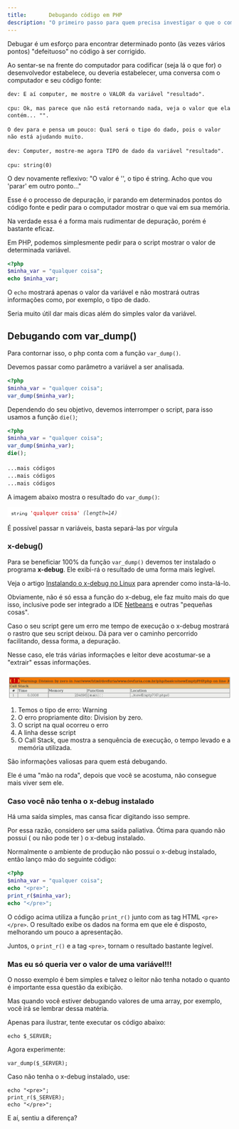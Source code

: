 ```yaml
---
title:       Debugando código em PHP
description: "O primeiro passo para quem precisa investigar o que o computador está executando."
---
```


Debugar é um esforço para encontrar determinado ponto (às vezes vários pontos) "defeituoso" no código à ser corrigido.

Ao sentar-se na frente do computador para codificar (seja lá o que for) o desenvolvedor estabelece, ou deveria estabelecer,
uma conversa com o computador e seu código fonte:

    dev: E aí computer, me mostre o VALOR da variável "resultado".

    cpu: Ok, mas parece que não está retornando nada, veja o valor que ela contém... "".

    O dev para e pensa um pouco: Qual será o tipo do dado, pois o valor não está ajudando muito.

    dev: Computer, mostre-me agora TIPO de dado da variável "resultado".

    cpu: string(0)

O dev novamente reflexivo: "O valor é '', o tipo é string. Acho que vou 'parar' em outro ponto..."

Esse é o processo de depuração, ir parando em determinados pontos do código fonte e pedir para o computador mostrar o que
vai em sua memória.

Na verdade essa é a forma mais rudimentar de depuração, porém é bastante eficaz.

Em PHP, podemos simplesmente pedir para o script mostrar o valor de determinada variável.

```php
<?php
$minha_var = "qualquer coisa";
echo $minha_var;
```


O `echo` mostrará apenas o valor da variável e não mostrará outras informações como, por exemplo, o tipo de dado.

Seria muito útil dar mais dicas além do simples valor da variável.



Debugando com var_dump()
---

Para contornar isso, o php conta com a função `var_dump()`.

Devemos passar como parâmetro a variável a ser analisada.

```php
<?php
$minha_var = "qualquer coisa";
var_dump($minha_var);
```

Dependendo do seu objetivo, devemos interromper o script, para isso usamos a função `die()`;

```php
<?php
$minha_var = "qualquer coisa";
var_dump($minha_var);
die();

...mais códigos
...mais códigos
...mais códigos
```

A imagem abaixo mostra o resultado do `var_dump()`:

![Ilustração de como é exibido os dados COM var_dump()](debug-var_dump.png "Ilustração de como é exibido os dados COM var_dump()")


É possível passar n variáveis, basta separá-las por vírgula


### x-debug()

Para se beneficiar 100% da função `var_dump()` devemos ter instalado o programa __x-debug__. Ele exibi-rá o resultado de
uma forma mais legível.

Veja o artigo [Instalando o x-debug no Linux](/linux/cookbook/xdebug/) para aprender como insta-lá-lo.

Obviamente, não é só essa a função do x-debug, ele faz muito mais do que isso, inclusive pode ser integrado a IDE 
[Netbeans](/linux/cookbook/netbeans/) e outras "pequeñas cosas".

Caso o seu script gere um erro me tempo de execução o x-debug mostrará o rastro que seu script deixou. Dá para ver o 
caminho percorrido facilitando, dessa forma, a depuração.

Nesse caso, ele trás várias informações e leitor deve acostumar-se a "extrair" essas informações.

![Imagem ilustrando o erro exibido pelo x-debug!](debug-erro.png "Erro exibido pelo x-debug!")

1. Temos o tipo de erro: Warning
2. O erro propriamente dito: Division by zero.
3. O script na qual ocorreu o erro
4. A linha desse script
5. O Call Stack, que mostra a senquência de execução, o tempo levado e a memória utilizada.

São informações valiosas para quem está debugando.

Ele é uma "mão na roda", depois que você se acostuma, não consegue mais viver sem ele.




### Caso você não tenha o x-debug instalado

Há uma saída simples, mas cansa ficar digitando isso sempre.

Por essa razão, considero ser uma saída paliativa. Ótima para quando não possui ( ou não pode ter ) o x-debug instalado.

Normalmente o ambiente de produção não possui o x-debug instalado, então lanço mão do seguinte código:

```php
<?php
$minha_var = "qualquer coisa";
echo "<pre>";
print_r($minha_var);
echo "</pre>";
```


O código acima utiliza a função `print_r()` junto com as tag HTML `<pre></pre>`. O resultado exibe os dados na forma em
que ele é disposto, melhorando um pouco a apresentação.

Juntos, o `print_r()` e a tag `<pre>`, tornam o resultado bastante legível.


### Mas eu só queria ver o valor de uma variável!!!

O nosso exemplo é bem simples e talvez o leitor não tenha notado o quanto é importante essa questão da exibição.

Mas quando você estiver debugando valores de uma array, por exemplo, você irá se lembrar dessa matéria.

Apenas para ilustrar, tente executar os código abaixo:

    echo $_SERVER;

Agora experimente:

    var_dump($_SERVER);

Caso não tenha o x-debug instalado, use:

    echo "<pre>";
    print_r($_SERVER);
    echo "</pre>";

E aí, sentiu a diferença?
